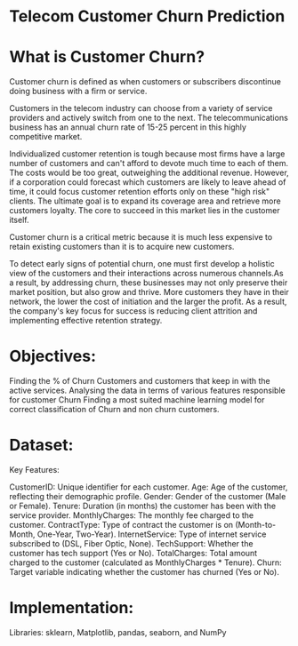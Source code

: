 # Telecom Customer Churn Prediction

# What is Customer Churn?
Customer churn is defined as when customers or subscribers discontinue doing business with a firm or service.

Customers in the telecom industry can choose from a variety of service providers and actively switch from one to the next. The telecommunications business has an annual churn rate of 15-25 percent in this highly competitive market.

Individualized customer retention is tough because most firms have a large number of customers and can't afford to devote much time to each of them. The costs would be too great, outweighing the additional revenue. However, if a corporation could forecast which customers are likely to leave ahead of time, it could focus customer retention efforts only on these "high risk" clients. The ultimate goal is to expand its coverage area and retrieve more customers loyalty. The core to succeed in this market lies in the customer itself.

Customer churn is a critical metric because it is much less expensive to retain existing customers than it is to acquire new customers.

To detect early signs of potential churn, one must first develop a holistic view of the customers and their interactions across numerous channels.As a result, by addressing churn, these businesses may not only preserve their market position, but also grow and thrive. More customers they have in their network, the lower the cost of initiation and the larger the profit. As a result, the company's key focus for success is reducing client attrition and implementing effective retention strategy.

# Objectives:

Finding the % of Churn Customers and customers that keep in with the active services.
Analysing the data in terms of various features responsible for customer Churn
Finding a most suited machine learning model for correct classification of Churn and non churn customers.

# Dataset:

Key Features:

CustomerID: Unique identifier for each customer.
Age: Age of the customer, reflecting their demographic profile.
Gender: Gender of the customer (Male or Female).
Tenure: Duration (in months) the customer has been with the service provider.
MonthlyCharges: The monthly fee charged to the customer.
ContractType: Type of contract the customer is on (Month-to-Month, One-Year, Two-Year).
InternetService: Type of internet service subscribed to (DSL, Fiber Optic, None).
TechSupport: Whether the customer has tech support (Yes or No).
TotalCharges: Total amount charged to the customer (calculated as MonthlyCharges * Tenure).
Churn: Target variable indicating whether the customer has churned (Yes or No).

# Implementation:
Libraries: sklearn, Matplotlib, pandas, seaborn, and NumPy







